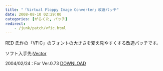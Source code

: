 ```yaml
---
title: "「Virtual Floppy Image Converter」改造パッチ"
date: 2008-08-10 02:29:00
categories: [がらくた, パッチ]
redirect:
    - /junk/patch/vfic.html
---
```


RED 氏作の「VFIC」のフォントの大きさを変え見やすくする改造パッチです。
	  
ソフト入手先:[Vector][1] 

 [1]: http://www.vector.co.jp/soft/win95/util/se151106.html

2004/02/24
: For Ver.0.73 <a href="/files/fix_vfic073_r1.lzh">DOWNLOAD</a>
